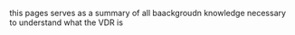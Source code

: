 this pages serves as a summary of all baackgroudn knowledge necessary to understand what the VDR is
